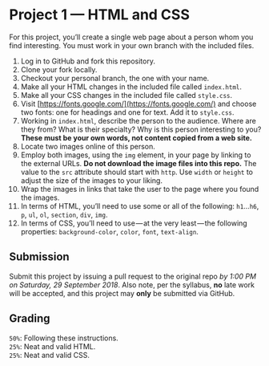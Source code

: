 
# Project 1 — HTML and CSS

For this project, you’ll create a single web page about a person whom you find interesting. You must work in your own branch with the included files.

1. Log in to GitHub and fork this repository.
2. Clone your fork locally.
3. Checkout your personal branch, the one with your name.
4. Make all your HTML changes in the included file called `index.html`.
5. Make all your CSS changes in the included file called `style.css`.
6. Visit [https://fonts.google.com/](https://fonts.google.com/) and choose two fonts: one for headings and one for text. Add it to `style.css`.
7. Working in `index.html`, describe the person to the audience. Where are they from? What is their specialty? Why is this person interesting to you? **These must be your own words, not content copied from a web site.**
8. Locate two images online of this person.
9. Employ both images, using the `img` element, in your page by linking to the external URLs. **Do not download the image files into this repo.** The value to the `src` attribute should start with `http`. Use `width` or `height` to adjust the size of the images to your liking.
10. Wrap the images in links that take the user to the page where you found the images.
11. In terms of HTML, you’ll need to use some or all of the following: `h1`…`h6`, `p`, `ul`, `ol`, `section`, `div`, `img`.
12. In terms of CSS, you’ll need to use — at the very least — the following properties: `background-color`, `color`, `font`, `text-align`.

## Submission

Submit this project by issuing a pull request to the original repo *by 1:00 PM on Saturday, 29 September 2018*. Also note, per the syllabus, **no** late work will be accepted, and this project may **only** be submitted via GitHub.

## Grading

`50%`: Following these instructions.  
`25%`: Neat and valid HTML.  
`25%`: Neat and valid CSS.
